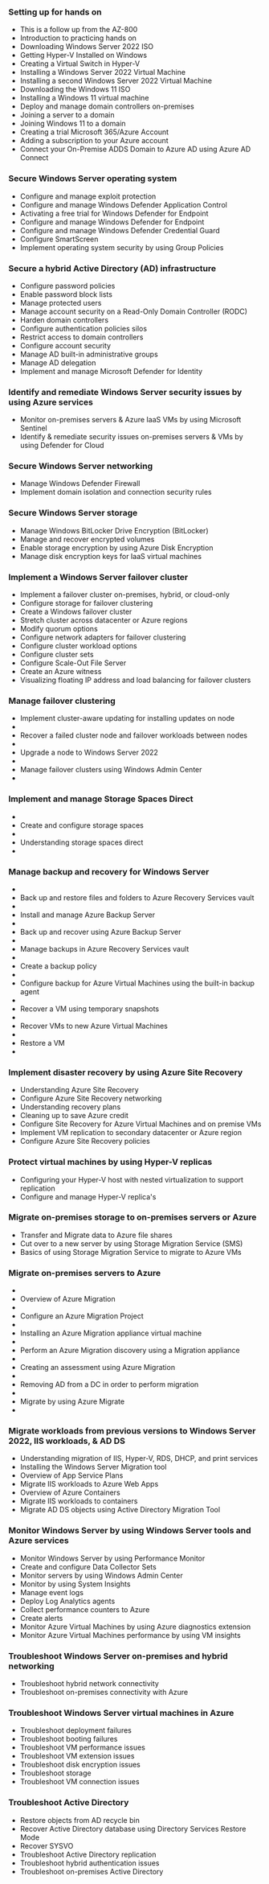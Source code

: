 ###  Setting up for hands on
- This is a follow up from the AZ-800
- Introduction to practicing hands on
- Downloading Windows Server 2022 ISO
- Getting Hyper-V Installed on Windows
- Creating a Virtual Switch in Hyper-V
- Installing a Windows Server 2022 Virtual Machine
- Installing a second Windows Server 2022 Virtual Machine
- Downloading the Windows 11 ISO
- Installing a Windows 11 virtual machine
- Deploy and manage domain controllers on-premises
- Joining a server to a domain
- Joining Windows 11 to a domain
- Creating a trial Microsoft 365/Azure Account
- Adding a subscription to your Azure account
- Connect your On-Premise ADDS Domain to Azure AD using Azure AD Connect
###  Secure Windows Server operating system
- Configure and manage exploit protection
- Configure and manage Windows Defender Application Control
- Activating a free trial for Windows Defender for Endpoint
- Configure and manage Windows Defender for Endpoint
- Configure and manage Windows Defender Credential Guard
- Configure SmartScreen
- Implement operating system security by using Group Policies
###  Secure a hybrid Active Directory (AD) infrastructure
- Configure password policies
- Enable password block lists
- Manage protected users
- Manage account security on a Read-Only Domain Controller (RODC)
- Harden domain controllers
- Configure authentication policies silos
- Restrict access to domain controllers
- Configure account security
- Manage AD built-in administrative groups
- Manage AD delegation
- Implement and manage Microsoft Defender for Identity
###  Identify and remediate Windows Server security issues by using Azure services
- Monitor on-premises servers & Azure IaaS VMs by using Microsoft Sentinel
- Identify & remediate security issues on-premises servers & VMs by using Defender for Cloud
###  Secure Windows Server networking
- Manage Windows Defender Firewall
- Implement domain isolation and connection security rules
###  Secure Windows Server storage
- Manage Windows BitLocker Drive Encryption (BitLocker)
- Manage and recover encrypted volumes
- Enable storage encryption by using Azure Disk Encryption
- Manage disk encryption keys for IaaS virtual machines
###  Implement a Windows Server failover cluster
- Implement a failover cluster on-premises, hybrid, or cloud-only
- Configure storage for failover clustering
- Create a Windows failover cluster
- Stretch cluster across datacenter or Azure regions
- Modify quorum options
- Configure network adapters for failover clustering
- Configure cluster workload options
- Configure cluster sets
- Configure Scale-Out File Server
- Create an Azure witness
- Visualizing floating IP address and load balancing for failover clusters
###  Manage failover clustering
- Implement cluster-aware updating for installing updates on node
- 
- Recover a failed cluster node and failover workloads between nodes
- 
- Upgrade a node to Windows Server 2022
- 
- Manage failover clusters using Windows Admin Center
- 
###  Implement and manage Storage Spaces Direct
- 
- Create and configure storage spaces
- 
- Understanding storage spaces direct
- 
###  Manage backup and recovery for Windows Server
- 
- Back up and restore files and folders to Azure Recovery Services vault
- 
- Install and manage Azure Backup Server
- 
- Back up and recover using Azure Backup Server
- 
- Manage backups in Azure Recovery Services vault
- 
- Create a backup policy
- 
- Configure backup for Azure Virtual Machines using the built-in backup agent
- 
- Recover a VM using temporary snapshots
- 
- Recover VMs to new Azure Virtual Machines
- 
- Restore a VM
- 
###  Implement disaster recovery by using Azure Site Recovery
- Understanding Azure Site Recovery
- Configure Azure Site Recovery networking
- Understanding recovery plans
- Cleaning up to save Azure credit
- Configure Site Recovery for Azure Virtual Machines and on premise VMs
- Implement VM replication to secondary datacenter or Azure region
- Configure Azure Site Recovery policies

###  Protect virtual machines by using Hyper-V replicas
- Configuring your Hyper-V host with nested virtualization to support replication
- Configure and manage Hyper-V replica's
###  Migrate on-premises storage to on-premises servers or Azure
- Transfer and Migrate data to Azure file shares
- Cut over to a new server by using Storage Migration Service (SMS)
- Basics of using Storage Migration Service to migrate to Azure VMs
###  Migrate on-premises servers to Azure
- 
- Overview of Azure Migration
- 
- Configure an Azure Migration Project
- 
- Installing an Azure Migration appliance virtual machine
- 
- Perform an Azure Migration discovery using a Migration appliance
- 
- Creating an assessment using Azure Migration
- 
- Removing AD from a DC in order to perform migration
- 
- Migrate by using Azure Migrate
- 
###  Migrate workloads from previous versions to Windows Server 2022, IIS workloads, & AD DS
- Understanding migration of IIS, Hyper-V, RDS, DHCP, and print services
- Installing the Windows Server Migration tool
- Overview of App Service Plans
- Migrate IIS workloads to Azure Web Apps
- Overview of Azure Containers
- Migrate IIS workloads to containers
- Migrate AD DS objects using Active Directory Migration Tool
###   Monitor Windows Server by using Windows Server tools and Azure services
- Monitor Windows Server by using Performance Monitor
- Create and configure Data Collector Sets
- Monitor servers by using Windows Admin Center
- Monitor by using System Insights
- Manage event logs
- Deploy Log Analytics agents
- Collect performance counters to Azure
- Create alerts
- Monitor Azure Virtual Machines by using Azure diagnostics extension
- Monitor Azure Virtual Machines performance by using VM insights
###  Troubleshoot Windows Server on-premises and hybrid networking
- Troubleshoot hybrid network connectivity
- Troubleshoot on-premises connectivity with Azure
###  Troubleshoot Windows Server virtual machines in Azure
- Troubleshoot deployment failures
- Troubleshoot booting failures
- Troubleshoot VM performance issues
- Troubleshoot VM extension issues
- Troubleshoot disk encryption issues
- Troubleshoot storage
- Troubleshoot VM connection issues

### Troubleshoot Active Directory
- Restore objects from AD recycle bin
- Recover Active Directory database using Directory Services Restore Mode
- Recover SYSVO
- Troubleshoot Active Directory replication
- Troubleshoot hybrid authentication issues
- Troubleshoot on-premises Active Directory
